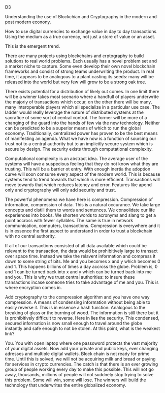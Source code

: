D3 

Understanding the use of Blockchian and Cryptography in the modern and post modern econony.

How to use digital currencies to exchange value in day to day transactions.  Using the medium as a true
currency, not just a store of value or an asset.  

This is the emergent trend.

There are many projects using blockchains and crptography to build solutions to real world problems.  Each 
usually has a novel problem set and a market niche to capture.  Some even develop their own novel blockchain 
frameworks and consist of strong teams underwriting the product.  In real time, it appears to be analogous 
to a plant casting its seeds: many will be released into the world but very few will grow to be a strong oak tree. 

There exists potential for a distribution of likely out comes. In one limit there will be a winner takes most scenario 
where a handfull of players underwrite the majoriy of transactions which occur, on the other there will be many, many 
interoperable players which all specialize in a particular use case.  The ladder would really leverage the nature of 
distributed systems at the sacrafice of some sort of central control.  The former will be more of a changing of the guard 
into the hands of few via the new technology.  Neither can be predicted to be a superior means of which to run the 
global economy.  Traditionally, centralized power has proven to be the best means of manifesting an agenda.  What we 
have now is a function of sourcing our trust not to a central authority but to an implicitly secure system which is secure 
by design. The security exists through computational complexity.

Computational complexity is an abstract idea. The average user of the systems will have a suspecious feeling that they 
do not know what they are trusting.  This will be a barrier ot entry.  With enough inertia the adoption curve will soon 
consume every aspect of the modern world. This is because systems tend to trend towards that which is more efficient. 
Transactions will move towards that which reduces latency and error.  Features like apend only and cryptography will 
only add security and trust.

The powerful phenomena we have here is compression.  Compression of information, compression of data.  This is a 
natural occurance. We take large concepts and distill them to words and sentences. We consolidate our life experiences
into books. We shorten words to acronyms and slang to get a point accross with fewer syllables.  The same is true in 
network communication, computers, transactions.  Compression is everywhere and it is in essence the first aspect to 
understand in order to trust a blockchain with no central authority.  

If all of our transactions consisted of all data available which could be relevant to the transaction, the data would 
be prohibitively large to transact over space time. Instead we take the relavent information 
and compress it down to some string of bits.  Me and you becomes x and y which becomes 0 and 1.  This happens billions
of times a day accross the globe.  Problem is, 0 and 1 can be turned back into x and y which can be turned back into 
me and you. This is why we trust central authorities: to insure these transactions incase someone tries to take advantage
of me and you. This is where encryption comes in.

Add cryptography to the compression algorithm and you have one way compression. A means of condensing information 
without being able to easily reverse it. This is in essence a hash function.  Analogous to the breaking of glass or the 
burning of wood. The information is still there but it is prohibitively difficult to reverse. Here in lies the security.
This condensed, secured information is now small enough to travel around the globe instantly and safe enough to not be 
stolen. At this point, what is the weakest link? 

You. You with open laptop where one passoword protects the vast majority of your digital assets. Now add your 
private and public keys, ever changing adresses and multiple digital wallets. Block chain is not ready for prime time.
Until this is solved, we will not be acquiring milk and bread or paying for services in crypto currencies. The catch is 
that there is an ever growing group of people working every day to make this possible. This will not go away, thousands, 
millions of people will not suddnely stop trying to solve this problem. Some will win, some will lose. The winners will 
build the technology that underwrites the entire globalized economy. 
